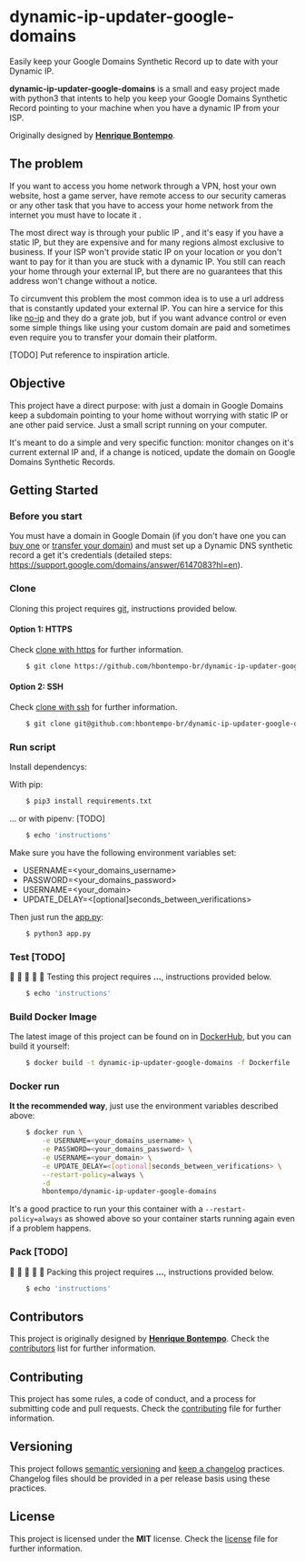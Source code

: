 # dynamic-ip-updater-google-domains
Easily keep your Google Domains Synthetic Record up to date with your Dynamic IP.


**dynamic-ip-updater-google-domains** is a small and easy project made with python3 that intents to help you keep
your Google Domains Synthetic Record pointing to your machine when you have a dynamic IP from your ISP.

Originally designed by **[Henrique Bontempo][author]**.

## The problem

If you want to access you home network through a VPN, host your own website, host a game server, have remote access to 
our security cameras or any other task that you have to access your home network from the internet you must have to 
locate it .

The most direct way is through your public IP , and it's easy if you have a static IP, but they are expensive and for 
many regions almost exclusive to business. If your ISP won't provide static IP on your location or you don't want to 
pay for it than you are stuck with a dynamic IP. You still can reach your home through your external IP, but there are 
no guarantees that this address won't change without a notice.

To circumvent this problem the most common idea is to use a url address that is constantly updated your external IP. 
You can hire a service for this like [no-ip](https://www.noip.com) and they do a grate job, but if you want advance 
control or even some simple things like using your custom domain are paid and sometimes even require you to transfer 
your domain their platform.

[TODO] Put reference to inspiration article.

## Objective

This project have a direct purpose: with just a domain in Google Domains keep a subdomain pointing to your home without 
worrying with static IP or ane other paid service. Just a small script running on your computer.

It's meant to do a simple and very specific function: monitor changes on it's current external IP and, if a change is 
noticed, update the domain on Google Domains Synthetic Records.

## Getting Started

### Before you start

You must have a domain in Google Domain (if you don't have one you can 
[buy one](https://support.google.com/domains/answer/4491208?hl=en) or 
[transfer your domain](https://support.google.com/domains/answer/9003139?hl=en)) and must set up a Dynamic DNS 
synthetic record a get it's credentials (detailed steps: https://support.google.com/domains/answer/6147083?hl=en).

### Clone

Cloning this project requires [git][git], instructions provided below.

#### Option 1: HTTPS

Check [clone with https][git_clone_https] for further information.

```bash
    $ git clone https://github.com/hbontempo-br/dynamic-ip-updater-google-domains.git
```

#### Option 2: SSH

Check [clone with ssh][git_clone_ssh] for further information.

```bash
    $ git clone git@github.com:hbontempo-br/dynamic-ip-updater-google-domains.git
```


### Run script

Install dependencys:

With pip:
```bash
    $ pip3 install requirements.txt
```

... or with pipenv: [TODO]

```bash
    $ echo 'instructions'
```

Make sure you have the following environment variables set:
- USERNAME=<your_domains_username>
- PASSWORD=<your_domains_password>
- USERNAME=<your_domain>
- UPDATE_DELAY=<[optional]seconds_between_verifications>

Then just run the [app.py](app.py):

```bash
    $ python3 app.py
```

### Test [TODO]

:construction: :construction: :construction: :construction: :construction:
Testing this project requires **...**, instructions provided below.

```bash
    $ echo 'instructions'
```

### Build Docker Image

The latest image of this project can be found on in 
[DockerHub](https://cloud.docker.com/u/hbontempo/repository/docker/hbontempo/dynamic-ip-updater-google-domains), 
but you can build it yourself:
```bash
    $ docker build -t dynamic-ip-updater-google-domains -f Dockerfile .
```

### Docker run

**It the recommended way**, just use the environment variables described above:

```bash
    $ docker run \
        -e USERNAME=<your_domains_username> \
        -e PASSWORD=<your_domains_password> \
        -e USERNAME=<your_domain> \
        -e UPDATE_DELAY=<[optional]seconds_between_verifications> \
        --restart-policy=always \
        -d
        hbontempo/dynamic-ip-updater-google-domains
```

It's a good practice to run your this container with a `--restart-policy=always` as showed above so your container 
starts running again even if a problem happens.

### Pack [TODO]

:construction: :construction: :construction: :construction: :construction:
Packing this project requires **...**, instructions provided below.

```bash
    $ echo 'instructions'
```

## Contributors

This project is originally designed by **[Henrique Bontempo][author]**.
Check the [contributors][contributors] list for further information.

## Contributing

This project has some rules, a code of conduct, and a process for submitting
code and pull requests. Check the [contributing](CONTRIBUTING.md) file for
further information.

## Versioning

This project follows [semantic versioning][semantic_versioning] and
[keep a changelog][keep_a_changelog] practices. Changelog files should be
provided in a per release basis using these practices.

## License

This project is licensed under the **MIT** license. Check the [license](LICENSE)
file for further information.



[author]: https://github.com/hbontempo-br/
[git]: https://git-scm.com
[git_clone_https]: https://help.github.com/articles/which-remote-url-should-i-use/#cloning-with-https-urls-recommended
[git_clone_ssh]: https://help.github.com/articles/which-remote-url-should-i-use/#cloning-with-ssh-urls
[contributors]: https://github.com/hbontempo-br/dynamic-ip-updater-google-domains/contributors
[semantic_versioning]: http://semver.org/spec/v2.0.0.html
[keep_a_changelog]: http://keepachangelog.com/en/1.0.0/

